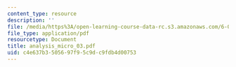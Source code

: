 ```yaml
---
content_type: resource
description: ''
file: /media/https%3A/open-learning-course-data-rc.s3.amazonaws.com/6-021j-quantitative-physiology-cells-and-tissues-fall-2004/c4e637b3505697f95c9dc9fdb4d00753_analysis_micro_03.pdf
file_type: application/pdf
resourcetype: Document
title: analysis_micro_03.pdf
uid: c4e637b3-5056-97f9-5c9d-c9fdb4d00753
---
```

